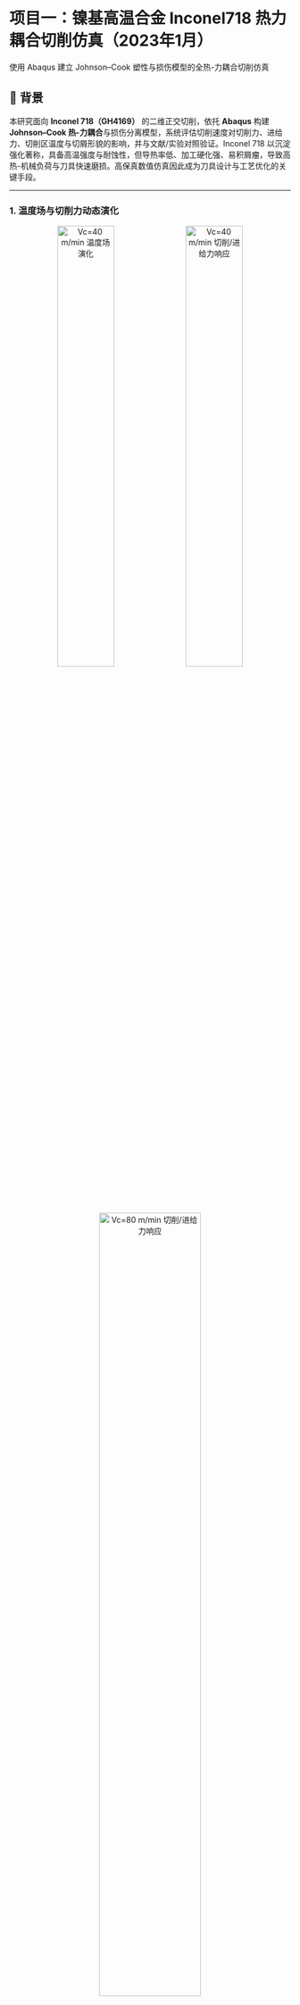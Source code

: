 # 项目一：镍基高温合金 Inconel718 热力耦合切削仿真（2023年1月）
使用 Abaqus 建立 Johnson–Cook 塑性与损伤模型的全热-力耦合切削仿真

🔬 背景
-----

本研究面向 **Inconel 718（GH4169）** 的二维正交切削，依托 **Abaqus** 构建 **Johnson–Cook 热-力耦合**与损伤分离模型，系统评估切削速度对切削力、进给力、切削区温度与切屑形貌的影响，并与文献/实验对照验证。Inconel 718 以沉淀强化著称，具备高温强度与耐蚀性，但导热率低、加工硬化强、易积屑瘤，导致高热-机械负荷与刀具快速磨损。高保真数值仿真因此成为刀具设计与工艺优化的关键手段。

---

### 1. 温度场与切削力动态演化
<p align="center">
  <img src="Media/temperature_vc40.gif" alt="Vc=40 m/min 温度场演化" width="45%">
  <img src="Media/force_vc40.gif" alt="Vc=40 m/min 切削/进给力响应" width="45%">
</p>
<p align="center">
  <img src="Media/force_vc80.gif" alt="Vc=80 m/min 切削/进给力响应" width="60%">
</p>

---

### 2. 应用背景与有限元模型
<table>
  <tr>
    <td width="50%">
      <img src="Media/航空涡轮发动机.jpg" alt="航空涡轮发动机">
      <br><em>应用背景：航空涡轮发动机</em>
    </td>
    <td width="50%">
      <img src="Media/发动机燃烧室.jpg" alt="发动机燃烧室">
      <br><em>应用背景：发动机燃烧室</em>
    </td>
  </tr>
  <tr>
    <td>
      <img src="Media/正交切削有限元仿真模型.png" alt="正交切削有限元仿真模型">
      <br><em>二维正交切削有限元仿真模型</em>
    </td>
    <td>
      <img src="Media/正交切削有限元仿真模型2.png" alt="正交切削有限元仿真模型变体">
      <br><em>仿真边界条件与几何示意</em>
    </td>
  </tr>
</table>

---

### 3. 不同切削速度下的切屑对比
<table>
  <tr>
    <td>
      <img src="Media/不同切削速度vc下的切屑形状对比.png" alt="不同Vc切屑形状对比">
      <br><em>不同切削速度 \(V_c\) 下的切屑形状对比</em>
    </td>
    <td>
      <img src="Media/不同切削速度vc下的切屑厚度对比.png" alt="不同Vc切屑厚度对比">
      <br><em>不同切削速度 \(V_c\) 下的切屑厚度对比</em>
    </td>
  </tr>
</table>


### 建模方法与物理模型

#### 1. 热模型

采用热力学第一定律的控制方程：

$$\rho c_p \frac{\partial T}{\partial t} - \frac{\partial}{\partial x_i} \left( \lambda \frac{\partial T}{\partial x_i} \right) = \dot{q}_p$$

其中 $c_p$、$\lambda$、$\alpha$ 为温度依赖型参数。热接触假设完全导通，刀具与工件界面热流连续。

#### 2. 力学模型

采用弹-塑性本构与 Johnson–Cook 塑性模型：

$$\sigma_{vM} = \left( A + B \varepsilon^n \right)\left[ 1 + C\ln\left( \frac{\dot{\varepsilon}}{\dot{\varepsilon}_0} \right) \right] \left[ 1 - \left( \frac{T - T_0}{T_m - T_0} \right)^m \right]$$

#### 3. 损伤与切屑分离

使用 Johnson–Cook 损伤准则：

$$\varepsilon_f = \left( d_1 + d_2 e^{-d_3 \sigma_m / \sigma_{vM}} \right) \left[ 1 + d_4 \ln\left( \frac{\dot{\varepsilon}}{\dot{\varepsilon}_0} \right) \right] \left[ 1 + d_5 \frac{T - T_0}{T_m - T_0} \right]$$

#### 4. 接触模型

库仑摩擦系数 $\mu = 0.5$，界面热导率取最大值。

* * *

### 几何与切削条件

#### 工件尺寸（mm）

| 长度 | 高度 | 进给 |
| --- | --- | --- |
| 5 | 2 | 0.1 |

#### 刀具几何

| 前角 (°) | 后角 (°) | 刀尖圆弧半径 (μm) |
| --- | --- | --- |
| 0 | 10 | 10 |

#### 切削速度

| m/min | m/s |
| --- | --- |
| 20 | 0.333 |
| 40 | 0.666 |
| 80 | 1.333 |

* * *

### 材料性能参数

#### 工件（Inconel 718）

* **密度**：$\rho = 8.22 \times 10^3 \ \mathrm{kg/m^3}$
    
* **温度依赖热物性**：
    
    * 比热 $c_p(T)$：20°C 时 440 J/(kg·°C)，至 1200°C 增至约 710 J/(kg·°C)
        
    * 导热率 $\lambda(T)$：20°C 时 10 N/(s·°C)，至 1200°C 约 31 N/(s·°C)
        
    * 热膨胀系数 $\alpha(T)$：20°C 时约 13×10⁻⁶/°C，700°C 时约 15.8×10⁻⁶/°C
        
* **弹性参数**：
    
    * 20°C：E = 217 GPa，v = 0.3
        
    * 871°C：E = 155.9 GPa，v = 0.3
        
* **Johnson–Cook 塑性参数**：
    
    * $$A=1485\ \mathrm{MPa}, B=904\ \mathrm{MPa}, n=0.777, C=0.015, m=1.689$$
        
    * $$\dot{\varepsilon}_0 = 10^{-3}\ \mathrm{s^{-1}}, T_0 = 20\ \mathrm{°C}, T_m = 1297\ \mathrm{°C}$$
        

#### 刀具（硬质合金 WC）

* **密度**：$\rho = 15.8 \times 10^3\ \mathrm{kg/m^3}$
    
* **比热**：20°C 时 200 J/(kg·°C)，高温趋于 260 J/(kg·°C)
    
* **导热率**：20°C 时 100 N/(s·°C)，高温降低至 65 N/(s·°C)
    
* **热膨胀系数**：$a = 5.4 \times 10^{-6} / \mathrm{°C}$
    

* * *

仿真结果
----

### 切削/进给力模型

切削力与进给力计算依模型定义（示意图略）。后续所有对比均按相同接触/摩擦与材料本构设置。

### 切削力对比（实验 vs. 文献仿真）

表 4.11：三种速度下，不同刀尖圆弧半径 $r_\beta$ 的切削力比较。为便于 GitHub 展示，将原始“分组列（colspan）”展平为并列列。

| $r_\beta$ (μm) | $F_c^{\text{exp}}$ @20 (N) | $F_c^{\text{sim}}$ @20 (N) | $F_c^{\text{exp}}$ @40 (N) | $F_c^{\text{sim}}$ @40 (N) | $F_c^{\text{exp}}$ @80 (N) | $F_c^{\text{sim}}$ @80 (N) |
| --- | --- | --- | --- | --- | --- | --- |
| 10 | 269 | 285.42 | 234 | 259.83 | 232 | 254.90 |
| 20 | 264 | 286.76 | 233 | 259.73 | 243 | 257.34 |
| 30 | 255 | 291.30 | 245 | 280.06 | 246 | 262.70 |

### 进给力对比（实验 vs. 文献仿真）

表 4.12：同样将分组列展平。注：Chip 距离标注见你原文“DRKPIECE-1.766，WORKPIECE-1.4434”。

| $r_\beta$ (μm) | $F_f^{\text{exp}}$ @20 (N) | $F_f^{\text{sim}}$ @20 (N) | $F_f^{\text{exp}}$ @40 (N) | $F_f^{\text{sim}}$ @40 (N) | $F_f^{\text{exp}}$ @80 (N) | $F_f^{\text{sim}}$ @80 (N) |
| --- | --- | --- | --- | --- | --- | --- |
| 10 | 235 | 128.09 | 192 | 113.06 | 181 | 104.74 |
| 20 | 260 | 138.65 | 222 | 118.08 | 230 | 120.82 |
| 30 | 269 | 144.94 | 254 | 144.76 | 252 | 136.41 |

### 我的仿真平均力（汇总）

为与上两表的“单一 $r_\beta$”数据区分，下面给出你**本次仿真的平均力**（按照你提供的“Force”表）：

|  | $V_c=20$ m/min | $V_c=40$ m/min | $V_c=80$ m/min |
| --- | --- | --- | --- |
| 平均切削力 $F_c$ (N) | 569.53 | 557.52 | 537.16 |
| 平均进给力 $F_f$ (N) | 247.29 | 270.24 | 264.24 |

### 实验/仿真/本次结果三向对照

将“实验 Exp / 文献仿真 Sim / 我的结果 My”在同一表中对齐，按速度分组展开：

| 量纲 | 20-Exp | 20-Sim | 20-My | 40-Exp | 40-Sim | 40-My | 80-Exp | 80-Sim | 80-My |
| --- | --- | --- | --- | --- | --- | --- | --- | --- | --- |
| 平均切削力 $F_c$ (N) | 269 | 285.42 | 569.53 | 234 | 259.83 | 557.52 | 232 | 254.90 | 537.16 |
| 平均进给力 $F_f$ (N) | 235 | 128.09 | 247.29 | 192 | 113.06 | 270.24 | 181 | 104.74 | 264.24 |

----

# 🚀 项目二：CuttingSim 参数化切削仿真研究（2023年6月）
基于 Abaqus的插件CuttingSim 进行刀具圆角、切削速度、摩擦系数等参数化研究


本研究依托 **Abaqus** 平台与其插件 **CuttingSim**，针对高温镍基合金 Inconel 718（GH4169）开展二维正交切削仿真，重点分析刀具圆角、切削速度、摩擦系数等工艺参数对切削力、进给力及切屑特性的影响。

与传统 Abaqus 手动建模相比，CuttingSim 提供了高度集成的 **热-力-几何一体化参数化建模**能力，使得在相同建模精度下可以快速批量生成仿真工况，极大提升了计算效率和数据获取量。本项目利用 CuttingSim 的优势，系统性完成了 **6 个特征量 × 多组合参数** 的 **36 组全因子仿真**，在相同时间内实现了大量参数扫描。

> 🔗 CuttingSim 介绍及教学视频： [领航科工 CuttingSim 专业切削仿真](https://space.bilibili.com/291170484/upload/video)

---

### 🛠 热-力-几何模型构建

- **热力学模型**：基于热力学第一定律，材料参数 \( c_p, \lambda, \alpha \) 全温度依赖；
- **弹性模型**：胡克定律，\( E \)、\( \nu \) 为温度依赖；
- **塑性模型**：Johnson–Cook 本构，包含应变率与温度软化效应；
- **材料分离模型**：Johnson–Cook 损伤准则，结合界面摩擦模拟切屑形成。

---

### 📊 参数与计算设置

- **变量范围**：
  - 刀具圆角 \( r_\beta = 10, 20, 30 \ \mu\text{m} \)
  - 切削速度 \( V_c = 20, 40, 80\ \mathrm{m/min} \)
  - 摩擦系数 \( \mu = 0, 0.5 \)
- **输出量**：
  - 切削力（CF）
  - 进给力（FF）
  - 切屑厚度（Chip Thickness）
- **总计算规模**：36 组参数化工况

---

### 📈 结果对比

#### 切削力变化趋势
- **随切削速度变化**：三种刀具圆角下，切削速度升高 → 切削力总体下降；
- **随刀具圆角变化**：不同切削速度下变化趋势不完全一致，需结合摩擦系数共同分析。

#### 进给力变化趋势
- **随切削速度变化**：多数情况下进给力随速度上升而降低；
- **随刀具圆角变化**：部分情况下出现进给力上升的反常现象，与摩擦及切削厚度有关。

#### 切屑厚度与形状
- 不同刀具圆角与切削速度下的切屑厚度变化趋势与文献结果基本一致，但数值存在一定偏差；
- 高速切削下切屑更薄，且形状更规则。

---

### 📷 成果展示

#### 切削力对比（不同刀具圆角）
![不同刀具圆角下切削力对比](images/bo_d2cb7ef7aajc738prv7g_6_800_353_1524_603_0.jpg)

#### 切削力对比（不同切削速度）
![不同切削速度下切削力对比](images/bo_d2cb7ef7aajc738prv7g_7_339_370_1978_604_0.jpg)

#### 进给力对比（不同刀具圆角）
![不同刀具圆角下进给力对比](images/bo_d2cb7ef7aajc738prv7g_8_342_363_1952_602_0.jpg)

#### 进给力对比（不同切削速度）
![不同切削速度下进给力对比](images/bo_d2cb7ef7aajc738prv7g_9_749_364_1565_606_0.jpg)

#### 切屑厚度与形状对比
![切屑厚度与形状对比](images/bo_d2cb7ef7aajc738prv7g_11_33_224_1362_1032_0.jpg)

---

### 💡 使用 CuttingSim 的优势与思考

1. **高效参数化建模**：通过图形化界面快速设定几何、材料、边界与摩擦等参数；
2. **批量工况生成**：支持一键生成多组参数组合，减少重复性建模工作量；
3. **计算与数据管理一体化**：自动命名与分类输出，便于后续数据分析与可视化；
4. **快速验证与迭代**：便于在设计阶段快速筛选出关键参数区间，指导实验和工艺优化。

---



## 📂 仓库结构

Inconel718-CuttingSim  
│  
├── project1_Abaqus/ # 2023年1月项目文件  
│ ├── CAD_models/ # 几何与网格  
│ ├── Material_data/ # Inconel718 及刀具材料属性  
│ ├── Abaqus_input/ # Abaqus .inp 输入文件  
│ ├── Results/ # 力、温度、切屑形貌结果  
│ └── Report/ # 最终报告 PDF  
│  
├── project2_CuttingSim/ # 2023年6月项目文件  
│ ├── CuttingSim_inputs/ # 参数化配置文件  
│ ├── Data/ # 仿真输出数据（csv/txt）  
│ ├── Plots/ # 绘图与对比曲线  
│ └── Report/ # 最终报告 PDF  
│  
└── README.md

---


## 🧩 建模方法

### 项目一 – Abaqus 热-力耦合模型
- **热模型**：热力学第一定律，考虑温度相关的 \( c_p \)、\(\lambda\)、\(\alpha\)  
- **力学模型**：弹-塑性，Johnson–Cook 塑性本构  
- **损伤模型**：Johnson–Cook 损伤准则实现切屑分离  
- **接触模型**：库仑摩擦（\(\mu = 0.5\)），热接触完全导通  
- **研究变量**：切削速度 \( V_c = 20, 40, 80\ \text{m/min} \)

### 项目二 – CuttingSim 参数化研究
- **研究变量**：
  - 刀具圆角 \( r = 10, 20, 30\ \mu\text{m} \)
  - 切削速度 \( V_c = 20, 40, 80\ \text{m/min} \)
  - 摩擦系数 \( \mu = 0, 0.5 \)
- **输出量**：
  - 切削力（CF）
  - 进给力（FF）
  - 切屑厚度与形貌
- **对比**：我的仿真结果 vs. 文献仿真结果 vs. 实验结果

---

## 📊 仿真结果与对比

### 项目一（Abaqus）
- 切削力与进给力随速度变化趋势  
- 切削区温度场分布  
- 切屑形貌与厚度  

**示例结果**：  
![切削力随速度变化占位图](images/project1_force_vs_speed.png)  
![温度场分布占位图](images/project1_temperature.png)  
![切屑形貌GIF占位图](images/project1_chip.gif)

---

### 项目二（CuttingSim）
- 不同刀具圆角与切削速度下的力变化趋势  
- 切屑厚度变化规律  
- 与参考数据的吻合程度分析  

**示例结果**：  
![力与刀具圆角关系占位图](images/project2_force_radius.png)  
![切屑厚度对比占位图](images/project2_chip_thickness.png)  
![切屑形貌GIF占位图](images/project2_chip.gif)

---

## 📚 参考文献

1. Rinaldi S, Imbrogno S, Rotella G, et al. *Physics based modeling of machining Inconel 718 to predict surface integrity modification*. Procedia CIRP, 2019, 82: 350–355.  
2. Bedzra R. *Finite element simulation of two dimensional orthogonal cutting process and comparison with experiments*. RWTH Aachen University, 2013.

---

## 🚀 运行方法

### 项目一（Abaqus）
1. 在 Abaqus CAE 中加载 `.inp` 文件  
2. 从 `Material_data/` 中导入材料属性  
3. 运行热-力耦合温度-位移分析  
4. 在 Abaqus Viewer 中进行后处理  

### 项目二（CuttingSim）
1. 打开 CuttingSim 软件  
2. 加载 `CuttingSim_inputs/` 中的参数文件  
3. 运行仿真并保存输出结果  
4. 使用 `Plots/` 中的脚本进行绘图对比  

---

## 📌 注意事项
- 所有材料参数均为温度依赖型，取自文献数据  
- 仿真与实验的差异主要来自模型简化与边界条件假设  
- 本 README 中所有图片为占位符，需替换为实际结果


